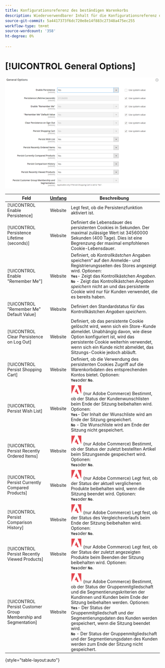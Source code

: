 ```yaml
---
title: Konfigurationsreferenz des beständigen Warenkorbs
description: Wiederverwendbarer Inhalt für die Konfigurationsreferenz des beständigen Warenkorbs.
source-git-commit: 5a4417373f6dc720e8e14f883c27348a475ec255
workflow-type: tm+mt
source-wordcount: '358'
ht-degree: 0%

---
```



# [!UICONTROL General Options]

![Allgemeine Optionen](/help/configuration-reference/customers/assets/persistent-shopping-cart-general.png)<!-- zoom -->

<!-- [General Options](https://experienceleague.adobe.com/en/docs/commerce-admin/stores-sales/point-of-purchase/cart/cart-persistent#configure-a-persistent-cart) -->

| Feld | [Umfang](/help/getting-started/websites-stores-views.md#scope-settings) | Beschreibung |
|--- |------------------------------------------------------------------------|--- |
| [!UICONTROL Enable Persistence] | Website | Legt fest, ob die Persistenzfunktion aktiviert ist. |
| [!UICONTROL Persistence Lifetime (seconds)] | Website | Definiert die Lebensdauer des persistenten Cookies in Sekunden. Der maximal zulässige Wert ist 34560000 Sekunden (400 Tage). Dies ist eine Begrenzung der maximal empfohlenen Cookie-Lebensdauer. |
| [!UICONTROL Enable "Remember Me"] | Website | Definiert, ob _Kontrollkästchen_ Angaben speichern“ auf den Anmelde- und Registrierungsseiten des Stores angezeigt wird. Optionen: <br/>**`Yes`**- Zeigt das Kontrollkästchen _Angaben_.<br/>**`No`** - Zeigt das Kontrollkästchen _Angaben speichern_ nicht an und das persistente Cookie wird nur für Kunden verwendet, die es bereits haben. |
| [!UICONTROL "Remember Me" Default Value] | Website | Definiert den Standardstatus für das Kontrollkästchen _Angaben speichern_. |
| [!UICONTROL Clear Persistence on Log Out] | Website | Definiert, ob das persistente Cookie gelöscht wird, wenn sich ein Store-Kunde abmeldet. Unabhängig davon, wie diese Option konfiguriert ist, wird das persistente Cookie weiterhin verwendet, wenn sich ein Kunde nicht abmeldet, das Sitzungs-Cookie jedoch abläuft. |
| [!UICONTROL Persist Shopping Cart] | Website | Definiert, ob die Verwendung des persistenten Cookies Zugriff auf die Warenkorbdaten des entsprechenden Kontos bietet. Optionen: <br/>**`Yes`**&#x200B;oder **`No`**. |
| [!UICONTROL Persist Wish List] | Website | ![Adobe Commerce](/help/assets/adobe-logo.svg) (nur Adobe Commerce) Bestimmt, ob der Status der Kundenwunschlisten beim Ende der Sitzung beibehalten wird. Optionen: <br/>**`Yes`**- Der Inhalt der Wunschliste wird am Ende der Sitzung gespeichert.<br/>**`No`** - Die Wunschliste wird am Ende der Sitzung nicht gespeichert. |
| [!UICONTROL Persist Recently Ordered Items] | Website | ![Adobe Commerce](/help/assets/adobe-logo.svg) (nur Adobe Commerce) Bestimmt, ob der Status der zuletzt bestellten Artikel beim Sitzungsende gespeichert wird. Optionen: <br/>**`Yes`**&#x200B;oder **`No`**. |
| [!UICONTROL Persist Currently Compared Products] | Website | ![Adobe Commerce](/help/assets/adobe-logo.svg) (nur Adobe Commerce) Legt fest, ob der Status der aktuell verglichenen Produkte beibehalten wird, wenn die Sitzung beendet wird. Optionen: <br/>**`Yes`**&#x200B;oder **`No`**. |
| [!UICONTROL Persist Comparison History] | Website | ![Adobe Commerce](/help/assets/adobe-logo.svg) (nur Adobe Commerce) Legt fest, ob der Status des Vergleichsverlaufs beim Ende der Sitzung beibehalten wird. Optionen: <br/>**`Yes`**&#x200B;oder **`No`**. |
| [!UICONTROL Persist Recently Viewed Products] | Website | ![Adobe Commerce](/help/assets/adobe-logo.svg) (nur Adobe Commerce) Legt fest, ob der Status der zuletzt angezeigten Produkte beim Beenden der Sitzung beibehalten wird. Optionen: <br/>**`Yes`**&#x200B;oder **`No`**. |
| [!UICONTROL Persist Customer Group Membership and Segmentation] | Website | ![Adobe Commerce](/help/assets/adobe-logo.svg) (nur Adobe Commerce) Bestimmt, ob der Status der Gruppenmitgliedschaft und die Segmentierungskriterien der Kundinnen und Kunden beim Ende der Sitzung beibehalten werden. Optionen: <br/>**`Yes`**- Der Status der Gruppenmitgliedschaft und der Segmentierungsdaten des Kunden werden gespeichert, wenn die Sitzung beendet wird.<br/>**`No`** - Der Status der Gruppenmitgliedschaft und der Segmentierungsdaten des Kunden werden zum Ende der Sitzung nicht gespeichert. |

{style="table-layout:auto"}
